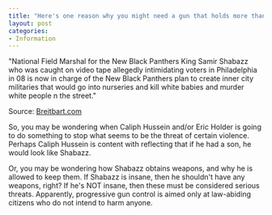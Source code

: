 ```yaml
---
title: "Here's one reason why you might need a gun that holds more than ten rounds"
layout: post
categories:
- Information
---
```


"National Field Marshal for the New Black Panthers King Samir Shabazz who was caught on video tape allegedly intimidating voters in Philadelphia in 08 is now in charge of the New Black Panthers plan to create inner city militaries that would go into nurseries and kill white babies and murder white people n the street."

Source: [Breitbart.com](https://www.breitbart.com/Breitbart-TV/2012/08/14/New-Black-Panthers-To-Create-Inner-City-Military-To-Go-Into-Their-Houses-Skin-White-People-Alive)

So, you may be wondering when Caliph Hussein and/or Eric Holder is going to do something to stop what seems to be the threat of certain violence. Perhaps Caliph Hussein is content with reflecting that if he had a son, he would look like Shabazz.

Or, you may be wondering how Shabazz obtains weapons, and why he is allowed to keep them. If Shabazz is insane, then he shouldn't have any weapons, right? If he's NOT insane, then these must be considered serious threats. Apparently, progressive gun control is aimed only at law-abiding citizens who do not intend to harm anyone.